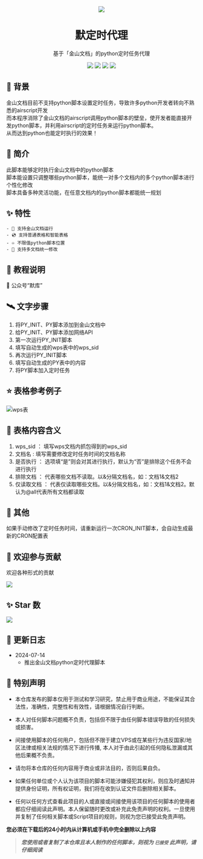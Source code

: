 <div align="center">
    <img src="https://socialify.git.ci/imoki/wpsPython/image?description=1&font=Rokkitt&forks=1&issues=1&language=1&owner=1&pattern=Circuit%20Board&pulls=1&stargazers=1&theme=Dark">
<h1>默定时代理</h1>

基于「金山文档」的python定时任务代理

<div id="shield">

[![][github-stars-shield]][github-stars-link]
[![][github-forks-shield]][github-forks-link]
[![][github-issues-shield]][github-issues-link]
[![][github-contributors-shield]][github-contributors-link]

<!-- SHIELD GROUP -->
</div>
</div>

## 👑 背景
金山文档目前不支持python脚本设置定时任务，导致许多python开发者转向不熟悉的airscript开发  
而本程序消除了金山文档的airscript调用python脚本的壁垒，使开发者能直接开发python脚本，并利用airscript的定时任务来运行python脚本。  
从而达到python也能定时执行的效果！  

## 🎊 简介
此脚本能够定时执行金山文档中的python脚本    
脚本能设置只调整哪些python脚本，能统一对多个文档内的多个python脚本进行个性化修改  
脚本具备多种灵活功能，在任意文档内的python脚本都能统一规划    

## ✨ 特性
    - 📀 支持金山文档运行
    - 💿 支持普通表格和智能表格
    - ♾️ 不限值python脚本位置
    - 💽 支持多文档统一修改
    

## 🍨 教程说明
💬 公众号“默库”

## 🛰️ 文字步骤
1. 将PY_INIT、PY脚本添加到金山文档中
2. 给PY_INIT、PY脚本添加网络API
3. 第一次运行PY_INIT脚本
4. 填写自动生成的wps表中的wps_sid
5. 再次运行PY_INIT脚本
6. 填写自动生成的PY表中的内容
7. 将PY脚本加入定时任务

## ⭐ 表格参考例子
![wps表](https://s3.bmp.ovh/imgs/2024/07/14/9045db168c0875ee.png)

## 🧾 表格内容含义 
1. wps_sid ： 填写wps文档内抓包得到的wps_sid
2. 文档名 : 填写需要修改定时任务时间的文档名称
3. 是否执行 ： 选项填“是”则会对其进行执行，默认为“否”是排除这个任务不会进行执行
4. 排除文档 ： 代表哪些文档不读取。以&分隔文档名，如：文档1&文档2
5. 仅读取文档 ： 代表仅读取哪些文档。以&分隔文档名，如：文档1&文档2。默认为@all代表所有文档都读取


## 🚀 其他
如果手动修改了定时任务时间，请重新运行一次CRON_INIT脚本，会自动生成最新的CRON配置表

## 🤝 欢迎参与贡献
欢迎各种形式的贡献

[![][pr-welcome-shield]][pr-welcome-link]

<!-- ### 💗 感谢我们的贡献者
[![][github-contrib-shield]][github-contrib-link] -->


## ✨ Star 数

[![][starchart-shield]][starchart-link]

## 📝 更新日志 
- 2024-07-14
    * 推出金山文档python定时代理脚本

## 📌 特别声明

- 本仓库发布的脚本仅用于测试和学习研究，禁止用于商业用途，不能保证其合法性，准确性，完整性和有效性，请根据情况自行判断。

- 本人对任何脚本问题概不负责，包括但不限于由任何脚本错误导致的任何损失或损害。

- 间接使用脚本的任何用户，包括但不限于建立VPS或在某些行为违反国家/地区法律或相关法规的情况下进行传播, 本人对于由此引起的任何隐私泄漏或其他后果概不负责。

- 请勿将本仓库的任何内容用于商业或非法目的，否则后果自负。

- 如果任何单位或个人认为该项目的脚本可能涉嫌侵犯其权利，则应及时通知并提供身份证明，所有权证明，我们将在收到认证文件后删除相关脚本。

- 任何以任何方式查看此项目的人或直接或间接使用该项目的任何脚本的使用者都应仔细阅读此声明。本人保留随时更改或补充此免责声明的权利。一旦使用并复制了任何相关脚本或Script项目的规则，则视为您已接受此免责声明。

**您必须在下载后的24小时内从计算机或手机中完全删除以上内容**

> ***您使用或者复制了本仓库且本人制作的任何脚本，则视为 `已接受` 此声明，请仔细阅读***

<!-- LINK GROUP -->
[github-codespace-link]: https://codespaces.new/imoki/wpsPython
[github-codespace-shield]: https://github.com/imoki/wpsPython/blob/main/images/codespaces.png?raw=true
[github-contributors-link]: https://github.com/imoki/wpsPython/graphs/contributors
[github-contributors-shield]: https://img.shields.io/github/contributors/imoki/wpsPython?color=c4f042&labelColor=black&style=flat-square
[github-forks-link]: https://github.com/imoki/wpsPython/network/members
[github-forks-shield]: https://img.shields.io/github/forks/imoki/wpsPython?color=8ae8ff&labelColor=black&style=flat-square
[github-issues-link]: https://github.com/imoki/wpsPython/issues
[github-issues-shield]: https://img.shields.io/github/issues/imoki/wpsPython?color=ff80eb&labelColor=black&style=flat-square
[github-stars-link]: https://github.com/imoki/wpsPython/stargazers
[github-stars-shield]: https://img.shields.io/github/stars/imoki/wpsPython?color=ffcb47&labelColor=black&style=flat-square
[github-releases-link]: https://github.com/imoki/wpsPython/releases
[github-releases-shield]: https://img.shields.io/github/v/release/imoki/wpsPython?labelColor=black&style=flat-square
[github-release-date-link]: https://github.com/imoki/wpsPython/releases
[github-release-date-shield]: https://img.shields.io/github/release-date/imoki/wpsPython?labelColor=black&style=flat-square
[pr-welcome-link]: https://github.com/imoki/wpsPython/pulls
[pr-welcome-shield]: https://img.shields.io/badge/🤯_pr_welcome-%E2%86%92-ffcb47?labelColor=black&style=for-the-badge
[github-contrib-link]: https://github.com/imoki/wpsPython/graphs/contributors
[github-contrib-shield]: https://contrib.rocks/image?repo=imoki%2Fsign_script
[docker-pull-shield]: https://img.shields.io/docker/pulls/imoki/wpsPython?labelColor=black&style=flat-square
[docker-pull-link]: https://hub.docker.com/repository/docker/imoki/wpsPython
[docker-size-shield]: https://img.shields.io/docker/image-size/imoki/wpsPython?labelColor=black&style=flat-square
[docker-size-link]: https://hub.docker.com/repository/docker/imoki/wpsPython
[docker-stars-shield]: https://img.shields.io/docker/stars/imoki/wpsPython?labelColor=black&style=flat-square
[docker-stars-link]: https://hub.docker.com/repository/docker/imoki/wpsPython
[starchart-shield]: https://api.star-history.com/svg?repos=imoki/wpsPython&type=Date
[starchart-link]: https://api.star-history.com/svg?repos=imoki/wpsPython&type=Date

